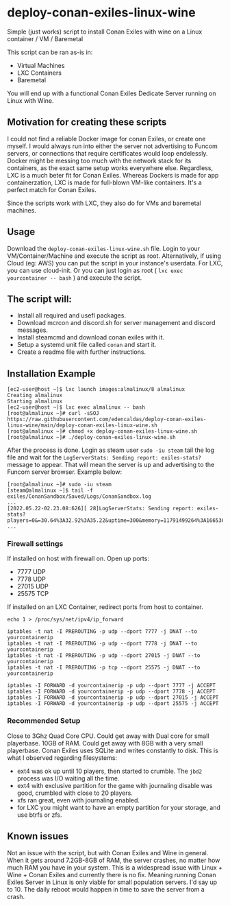 # deploy-conan-exiles-linux-wine
Simple (just works) script to install Conan Exiles with wine on a Linux container / VM / Baremetal

This script can be ran as-is in:
- Virtual Machines
- LXC Containers
- Baremetal

You will end up with a functional Conan Exiles Dedicate Server running on Linux with Wine.

## Motivation for creating these scripts

I could not find a reliable Docker image for conan Exiles, or create one myself. I would always run into either the server not advertising to Funcom servers, or connections that require certificates would loop endelessly. Docker might be messing too much with the network stack for its containers, as the exact same setup works everywhere else. Regardless, LXC is a much beter fit for Conan Exiles. Whereas Dockers is made for app containerzation, LXC is made for full-blown VM-like containers. It's a perfect match for Conan Exiles.

Since the scripts work with LXC, they also do for VMs and baremetal machines.

## Usage

Download the ```deploy-conan-exiles-linux-wine.sh``` file.
Login to your VM/Container/Machine and execute the script as root.
Alternatively, if using Cloud (eg: AWS) you can put the script in your instance's userdata.
For LXC, you can use cloud-init. Or you can just login as root ( ```lxc exec yourcontainer -- bash``` ) and execute the script.

## The script will:

- Install all required and usefl packages.
- Download mcrcon and discord.sh for server management and discord messages.
- Install steamcmd and download conan exiles with it.
- Setup a systemd unit file called ```conan``` and start it.
- Create a readme file with further instructions.

## Installation Example

```
[ec2-user@host ~]$ lxc launch images:almalinux/8 almalinux
Creating almalinux
Starting almalinux                        
[ec2-user@host ~]$ lxc exec almalinux -- bash
[root@almalinux ~]# curl -sSOJ https://raw.githubusercontent.com/edencaldas/deploy-conan-exiles-linux-wine/main/deploy-conan-exiles-linux-wine.sh
[root@almalinux ~]# chmod +x deploy-conan-exiles-linux-wine.sh
[root@almalinux ~]# ./deploy-conan-exiles-linux-wine.sh
```

After the process is done. Login as steam user ```sudo -iu steam``` tail the log file and wait for the ```LogServerStats: Sending report: exiles-stats?``` message to appear. That will mean the server is up and advertising to the Funcom server browser. Example below:

```
[root@almalinux ~]# sudo -iu steam
[steam@almalinux ~]$ tail -f exiles/ConanSandbox/Saved/Logs/ConanSandbox.log 
...
[2022.05.22-02.23.08:626][ 28]LogServerStats: Sending report: exiles-stats?players=0&=30.64%3A32.92%3A35.22&uptime=300&memory=11791499264%3A16653615104%3A4354953216%3A4360814592&cpu_time=6.579306%3A26.317225&npcailods=0%3A0%3A0%3A6501&buildingailods=0%3A0%3A0%3A0&placeableailods=0%3A0%3A0%3A4&ipv4=127.0.1.1&sport=7777
...
```

### Firewall settings

If installed on host with firewall on. Open up ports:
- 7777 UDP
- 7778 UDP
- 27015 UDP
- 25575 TCP

If installed on an LXC Container, redirect ports from host to container.

```
echo 1 > /proc/sys/net/ipv4/ip_forward
	
iptables -t nat -I PREROUTING -p udp --dport 7777 -j DNAT --to yourcontainerip
iptables -t nat -I PREROUTING -p udp --dport 7778 -j DNAT --to yourcontainerip
iptables -t nat -I PREROUTING -p udp --dport 27015 -j DNAT --to yourcontainerip
iptables -t nat -I PREROUTING -p tcp --dport 25575 -j DNAT --to yourcontainerip
	
iptables -I FORWARD -d yourcontainerip -p udp --dport 7777 -j ACCEPT
iptables -I FORWARD -d yourcontainerip -p udp --dport 7778 -j ACCEPT
iptables -I FORWARD -d yourcontainerip -p udp --dport 27015 -j ACCEPT
iptables -I FORWARD -d yourcontainerip -p udp --dport 25575 -j ACCEPT
```

### Recommended Setup
Close to 3Ghz Quad Core CPU. Could get away with Dual core for small playerbase.
10GB of RAM. Could get away with 8GB with a very small playerbase.
Conan Exiles uses SQLite and writes constantly to disk. This is what I observed regarding filesystems:
- ext4 was ok up until 10 players, then started to crumble. The ```jbd2``` process was I/O waiting all the time.
- ext4 with exclusive partition for the game with journaling disable was good, crumbled with close to 20 players.
- xfs ran great, even with journaling enabled.
- for LXC you might want to have an empty partition for your storage, and use btrfs or zfs.

## Known issues

Not an issue with the script, but with Conan Exiles and Wine in general. When it gets around 7.2GB-8GB of RAM, the server crashes, no matter how much RAM you have in your system. This is a widespread issue with Linux + Wine + Conan Exiles and currently there is no fix. Meaning running Conan Exiles Server in Linux is only viable for small population servers. I'd say up to 10. The daily reboot would happen in time to save the server from a crash.
